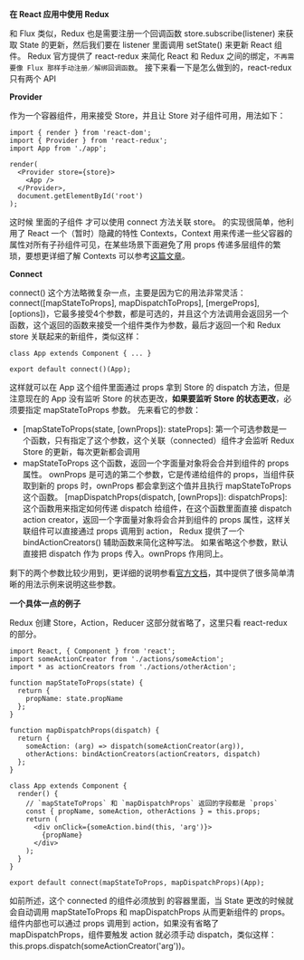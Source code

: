**在 React 应用中使用 Redux**

和 Flux 类似，Redux 也是需要注册一个回调函数 store.subscribe(listener) 来获取 State 的更新，然后我们要在 listener 里面调用 setState() 来更新 React 组件。
Redux 官方提供了 react-redux 来简化 React 和 Redux 之间的绑定，`不再需要像 Flux 那样手动注册／解绑回调函数`。
接下来看一下是怎么做到的，react-redux 只有两个 API

**Provider**

<Provider> 作为一个容器组件，用来接受 Store，并且让 Store 对子组件可用，用法如下：
```
import { render } from 'react-dom';
import { Provider } from 'react-redux';
import App from './app';

render(
  <Provider store={store}>
    <App />
  </Provider>,
  document.getElementById('root')
);
```
这时候 <Provider> 里面的子组件 <App /> 才可以使用 connect 方法关联 store。
<Provider> 的实现很简单，他利用了 React 一个（暂时）隐藏的特性 Contexts，Context 用来传递一些父容器的属性对所有子孙组件可见，在某些场景下面避免了用 props 传递多层组件的繁琐，要想更详细了解 Contexts 可以参考[这篇文章][1]。

**Connect**

connect() 这个方法略微复杂一点，主要是因为它的用法非常灵活：
connect([mapStateToProps], mapDispatchToProps], [mergeProps], [options])，它最多接受4个参数，都是可选的，并且这个方法调用会返回另一个函数，这个返回的函数来接受一个组件类作为参数，最后才返回一个和 Redux store 关联起来的新组件，类似这样：
```
class App extends Component { ... }

export default connect()(App);
```
这样就可以在 App 这个组件里面通过 props 拿到 Store 的 dispatch 方法，但是注意现在的 App 没有监听 Store 的状态更改，**如果要监听 Store 的状态更改**，必须要指定 mapStateToProps 参数。
先来看它的参数：
- [mapStateToProps(state, [ownProps]): stateProps]: 第一个可选参数是一个函数，只有指定了这个参数，这个关联（connected）组件才会监听 Redux Store 的更新，每次更新都会调用 
- mapStateToProps 这个函数，返回一个字面量对象将会合并到组件的 props 属性。 ownProps 是可选的第二个参数，它是传递给组件的 props，当组件获取到新的 props 时，ownProps 都会拿到这个值并且执行 mapStateToProps 这个函数。
[mapDispatchProps(dispatch, [ownProps]): dispatchProps]: 这个函数用来指定如何传递 dispatch 给组件，在这个函数里面直接 dispatch action creator，返回一个字面量对象将会合并到组件的 props 属性，这样关联组件可以直接通过 props 调用到 action， Redux 提供了一个 bindActionCreators() 辅助函数来简化这种写法。 如果省略这个参数，默认直接把 dispatch 作为 props 传入。ownProps 作用同上。

剩下的两个参数比较少用到，更详细的说明参看[官方文档][2]，其中提供了很多简单清晰的用法示例来说明这些参数。

**一个具体一点的例子**

Redux 创建 Store，Action，Reducer 这部分就省略了，这里只看 react-redux 的部分。
```
import React, { Component } from 'react';
import someActionCreator from './actions/someAction';
import * as actionCreators from './actions/otherAction';

function mapStateToProps(state) {
  return {
    propName: state.propName
  };
}

function mapDispatchProps(dispatch) {
  return {
    someAction: (arg) => dispatch(someActionCreator(arg)),
    otherActions: bindActionCreators(actionCreators, dispatch)
  };
}

class App extends Component {
  render() {
    // `mapStateToProps` 和 `mapDispatchProps` 返回的字段都是 `props`
    const { propName, someAction, otherActions } = this.props;
    return (
      <div onClick={someAction.bind(this, 'arg')}>
        {propName}
      </div>
    );
  }
}

export default connect(mapStateToProps, mapDispatchProps)(App);
```
如前所述，这个 connected 的组件必须放到 <Provider> 的容器里面，当 State 更改的时候就会自动调用 mapStateToProps 和 mapDispatchProps 从而更新组件的 props。 组件内部也可以通过 props 调用到 action，如果没有省略了 mapDispatchProps，组件要触发 action 就必须手动 dispatch，类似这样：this.props.dispatch(someActionCreator('arg'))。


[1]:https://www.tildedave.com/2014/11/15/introduction-to-contexts-in-react-js.html
[2]:https://github.com/reactjs/react-redux/blob/master/docs/api.md#connectmapstatetoprops-mapdispatchtoprops-mergeprops-options